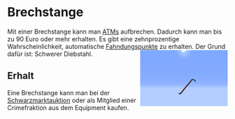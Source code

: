 # Brechstange

Mit einer Brechstange kann man [ATMs](../../pages/orte/zentralbank.md#geldautomaten-atm) aufbrechen. Dadurch kann man bis zu 90 Euro oder mehr erhalten. Es gibt eine zehnprozentige Wahrscheinlichkeit, automatische [Fahndungspunkte](../../pages/allgemein/fahndungspunkte.md) zu erhalten. Der Grund dafür ist: Schwerer Diebstahl. <img align="right" width="200" eight="150" src="../../../assets/image/items/Brechstange.png"> 

## Erhalt
Eine Brechstange kann man bei der [Schwarzmarktauktion](../../pages/orte/schwarzmarkt.md) oder als Mitglied einer Crimefraktion aus dem Equipment kaufen.
